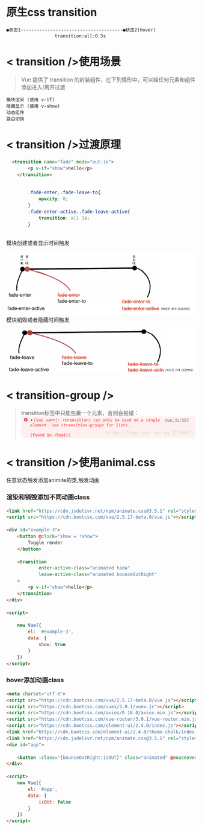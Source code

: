 # 原生css transition

```
●状态1--------------------------------------●状态2(hover)                        
                  transition:all:0.5s
```

# < transition />使用场景

> Vue 提供了 transition 的封装组件，在下列情形中，可以给任何元素和组件添加进入/离开过渡

```
模块渲染 (使用 v-if)
隐藏显示 (使用 v-show)
动态组件
路由切换

```


# < transition />过渡原理

```html
  <transition name="fade" mode="out-in">
        <p v-if="show">hello</p>
    </transition>
```
```css

        .fade-enter,.fade-leave-to{
            opacity: 0;
        }
        .fade-enter-active,.fade-leave-active{
            transition: all 1s;
        }
   
```
模块创建或者显示时间触发

![](2.png)
模块销毁或者隐藏时间触发

![](3.png)






# < transition-group />

> transition标签中只能包裹一个元素，否则会报错：
> ![](1.png)

# < transition />使用animal.css

任意状态触发添加animite的类,触发动画

### 渲染和销毁添加不同动画class

```html
<link href="https://cdn.jsdelivr.net/npm/animate.css@3.5.1" rel="stylesheet" type="text/css">
<script src="https://cdn.bootcss.com/vue/2.5.17-beta.0/vue.js"></script>

<div id="example-3">
    <button @click="show = !show">
        Toggle render
    </button>

    <transition
            enter-active-class="animated tada"
            leave-active-class="animated bounceOutRight"
    >
        <p v-if="show">hello</p>
    </transition>
</div>

<script>

    new Vue({
        el: '#example-3',
        data: {
            show: true
        }
    })
</script>
```

### hover添加动画class

```html
<meta charset="utf-8">
<script src="https://cdn.bootcss.com/vue/2.5.17-beta.0/vue.js"></script>
<script src="https://cdn.bootcss.com/vuex/3.0.1/vuex.js"></script>
<script src="https://cdn.bootcss.com/axios/0.18.0/axios.min.js"></script>
<script src="https://cdn.bootcss.com/vue-router/3.0.1/vue-router.min.js"></script>
<script src="https://cdn.bootcss.com/element-ui/2.4.0/index.js"></script>
<link href="https://cdn.bootcss.com/element-ui/2.4.0/theme-chalk/index.css" rel="stylesheet">
<link href="https://cdn.jsdelivr.net/npm/animate.css@3.5.1" rel="stylesheet" type="text/css">
<div id="app">

    <button :class="{bounceOutRight:isOUt}" class="animated" @mouseover="isOUt=!isOUt">btn</button>
</div>

<script>
    new Vue({
        el: '#app',
        data: {
            isOUt: false
        }
    })
</script>

```

